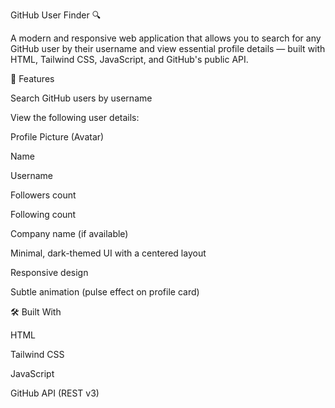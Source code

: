 GitHub User Finder 🔍

A modern and responsive web application that allows you to search for any GitHub user by their username and view essential profile details — built with HTML, Tailwind CSS, JavaScript, and GitHub's public API.

🚀 Features

Search GitHub users by username

View the following user details:

Profile Picture (Avatar)

Name

Username

Followers count

Following count

Company name (if available)

Minimal, dark-themed UI with a centered layout

Responsive design

Subtle animation (pulse effect on profile card)

🛠️ Built With

HTML

Tailwind CSS

JavaScript

GitHub API (REST v3)
